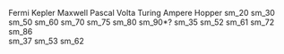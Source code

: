 Fermi	Kepler	Maxwell	Pascal	Volta	Turing	Ampere	Hopper
sm_20	sm_30	sm_50	sm_60	sm_70	sm_75	sm_80	sm_90*?
sm_35	sm_52	sm_61	sm_72	sm_86	
sm_37	sm_53	sm_62	